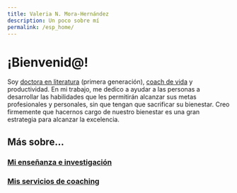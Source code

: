 ```yaml
---
title: Valeria N. Mora-Hernández
description: Un poco sobre mí
permalink: /esp_home/
---
```


# ¡Bienvenid@!

Soy [doctora en literatura](/esp_teaching/) (primera generación), [coach de vida](/esp_coaching/) y productividad. En mi trabajo, me dedico a ayudar a las personas a desarrollar las habilidades que les permitirán alcanzar sus metas profesionales y personales, sin que tengan que sacrificar su bienestar. Creo firmemente que hacernos cargo de nuestro bienestar es una gran estrategia para alcanzar la excelencia.

## Más sobre...
### [Mi enseñanza e investigación](/esp_teaching/)
### [Mis servicios de coaching](/esp_coaching/)
